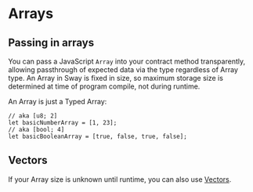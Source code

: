 # Arrays

## Passing in arrays

You can pass a JavaScript `Array` into your contract method transparently, allowing passthrough of expected data via the type regardless of Array type. An Array in Sway is fixed in size, so maximum storage size is determined at time of program compile, not during runtime.

An Array is just a Typed Array:

```ts:line-numbers
// aka [u8; 2]
let basicNumberArray = [1, 23];
// aka [bool; 4]
let basicBooleanArray = [true, false, true, false];
```

## Vectors

If your Array size is unknown until runtime, you can also use [Vectors](./vectors.md).
